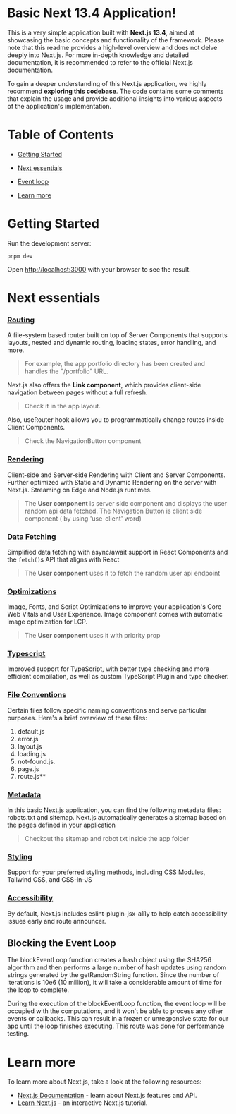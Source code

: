 # Basic Next 13.4 Application!

This is a very simple application built with **Next.js 13.4**, aimed at showcasing the basic concepts and functionality of the framework. Please note that this readme provides a high-level overview and does not delve deeply into Next.js. For more in-depth knowledge and detailed documentation, it is recommended to refer to the official Next.js documentation.

To gain a deeper understanding of this Next.js application, we highly recommend **exploring this codebase**. The code contains some comments that explain the usage and provide additional insights into various aspects of the application's implementation.

# Table of Contents

- [Getting Started](#getting-started)

- [Next essentials](#next-essentials)

- [Event loop](#blocking-event-loop)

- [Learn more](#learn-more)

# Getting Started

Run the development server:

`pnpm dev`

Open [http://localhost:3000](http://localhost:3000) with your browser to see the result.

# Next essentials

### [Routing](https://nextjs.org/docs/app/building-your-application/routing)

A file-system based router built on top of Server Components that supports layouts, nested and dynamic routing, loading states, error handling, and more.

> For example, the app portfolio directory has been created and handles the "/portfolio" URL.

Next.js also offers the **Link component**, which provides client-side navigation between pages without a full refresh.

> Check it in the app layout.

Also, useRouter hook allows you to programmatically change routes inside Client Components.

> Check the NavigationButton component

### [Rendering](https://nextjs.org/docs/app/building-your-application/rendering)

Client-side and Server-side Rendering with Client and Server Components. Further optimized with Static and Dynamic Rendering on the server with Next.js. Streaming on Edge and Node.js runtimes.

> The **User component** is server side component and displays the user random api data fetched. The Navigation Button is client side component ( by using 'use-client' word)

### [Data Fetching](https://nextjs.org/docs/app/building-your-application/data-fetching)

Simplified data fetching with async/await support in React Components and the `fetch()`s API that aligns with React

> The **User component** uses it to fetch the random user api endpoint

### [Optimizations](https://nextjs.org/docs/app/building-your-application/optimizing)

Image, Fonts, and Script Optimizations to improve your application's Core Web Vitals and User Experience. Image component comes with automatic image optimization for LCP.

> The **User component** uses it with priority prop

### [Typescript](https://nextjs.org/docs/app/building-your-application/configuring/typescript)

Improved support for TypeScript, with better type checking and more efficient compilation, as well as custom TypeScript Plugin and type checker.

### [File Conventions](https://nextjs.org/docs/app/api-reference/file-conventions)

Certain files follow specific naming conventions and serve particular purposes. Here's a brief overview of these files:

1. default.js
2. error.js
3. layout.js
4. loading.js
5. not-found.js.
6. page.js
7. route.js\*\*

### [Metadata](https://nextjs.org/docs/app/api-reference/file-conventions/metadata)

In this basic Next.js application, you can find the following metadata files: robots.txt and sitemap.
Next.js automatically generates a sitemap based on the pages defined in your application

> Checkout the sitemap and robot txt inside the app folder

### [Styling](https://nextjs.org/docs/app/building-your-application/styling)

Support for your preferred styling methods, including CSS Modules, Tailwind CSS, and CSS-in-JS

### [Accessibility](https://nextjs.org/docs/architecture/accessibility)

By default, Next.js includes eslint-plugin-jsx-a11y to help catch accessibility issues early and route announcer.

## Blocking the Event Loop

The blockEventLoop function creates a hash object using the SHA256 algorithm and then performs a large number of hash updates using random strings generated by the getRandomString function. Since the number of iterations is 10e6 (10 million), it will take a considerable amount of time for the loop to complete.

During the execution of the blockEventLoop function, the event loop will be occupied with the computations, and it won't be able to process any other events or callbacks. This can result in a frozen or unresponsive state for our app until the loop finishes executing. This route was done for performance testing.

# Learn more

To learn more about Next.js, take a look at the following resources:

- [Next.js Documentation](https://nextjs.org/docs) - learn about Next.js features and API.
- [Learn Next.js](https://nextjs.org/learn) - an interactive Next.js tutorial.
